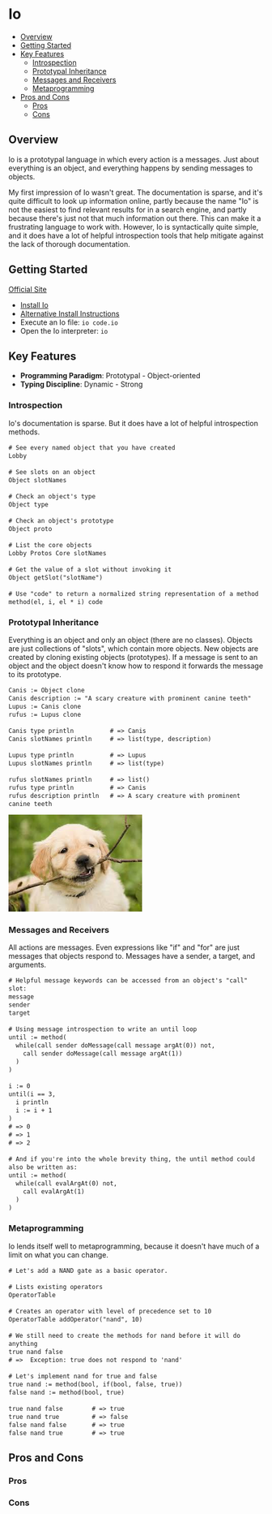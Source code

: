 # Io

* [Overview](#overview)
* [Getting Started](#getting-started)
* [Key Features](#key-features)
  * [Introspection](#introspection)
  * [Prototypal Inheritance](#prototypal-inheritance)
  * [Messages and Receivers](#messages-and-receivers)
  * [Metaprogramming](#metaprogramming)
* [Pros and Cons](#pros-and-cons)
  * [Pros](#pros)
  * [Cons](#cons)

## Overview

Io is a prototypal language in which every action is a messages. Just about everything is an object, and everything happens by sending messages to objects.

My first impression of Io wasn't great. The documentation is sparse, and it's quite difficult to look up information online, partly because the name "Io" is not the easiest to find relevant results for in a search engine, and partly because there's just not that much information out there. This can make it a frustrating language to work with. However, Io is syntactically quite simple, and it does have a lot of helpful introspection tools that help mitigate against the lack of thorough documentation.

## Getting Started

[Official Site](http://iolanguage.org/)

* [Install Io](https://github.com/stevedekorte/io#installing)
* [Alternative Install Instructions](https://en.wikibooks.org/wiki/Io_Programming/Beginner%27s_Guide/Getting_Started#Install)
* Execute an Io file: `io code.io`
* Open the Io interpreter: `io`

## Key Features

* **Programming Paradigm**: Prototypal - Object-oriented
* **Typing Discipline**: Dynamic - Strong

### Introspection

Io's documentation is sparse. But it does have a lot of helpful introspection methods.

```io
# See every named object that you have created
Lobby

# See slots on an object
Object slotNames

# Check an object's type
Object type

# Check an object's prototype
Object proto

# List the core objects
Lobby Protos Core slotNames

# Get the value of a slot without invoking it
Object getSlot("slotName")

# Use "code" to return a normalized string representation of a method
method(el, i, el * i) code
```

### Prototypal Inheritance

Everything is an object and only an object (there are no classes). Objects are just collections of "slots", which contain more objects. New objects are created by cloning existing objects (prototypes). If a message is sent to an object and the object doesn't know how to respond it forwards the message to its prototype.

```io
Canis := Object clone
Canis description := "A scary creature with prominent canine teeth"
Lupus := Canis clone
rufus := Lupus clone

Canis type println          # => Canis
Canis slotNames println     # => list(type, description)

Lupus type println          # => Lupus
Lupus slotNames println     # => list(type)

rufus slotNames println     # => list()
rufus type println          # => Canis
rufus description println   # => A scary creature with prominent canine teeth
```

![Scary Fangs](./images/scary_fangs.jpeg)

### Messages and Receivers

All actions are messages. Even expressions like "if" and "for" are just messages that objects respond to. Messages have a sender, a target, and arguments.

```io
# Helpful message keywords can be accessed from an object's "call" slot:
message
sender
target

# Using message introspection to write an until loop
until := method(
  while(call sender doMessage(call message argAt(0)) not,
    call sender doMessage(call message argAt(1))
  )
)

i := 0
until(i == 3,
  i println
  i := i + 1
)
# => 0
# => 1
# => 2

# And if you're into the whole brevity thing, the until method could also be written as:
until := method(
  while(call evalArgAt(0) not,
    call evalArgAt(1)
  )
)
```

### Metaprogramming

Io lends itself well to metaprogramming, because it doesn't have much of a limit on what you can change.

```io
# Let's add a NAND gate as a basic operator.

# Lists existing operators
OperatorTable

# Creates an operator with level of precedence set to 10
OperatorTable addOperator("nand", 10)

# We still need to create the methods for nand before it will do anything
true nand false
# =>  Exception: true does not respond to 'nand'

# Let's implement nand for true and false
true nand := method(bool, if(bool, false, true))
false nand := method(bool, true)

true nand false        # => true
true nand true         # => false
false nand false       # => true
false nand true        # => true

```

## Pros and Cons

### Pros

### Cons
